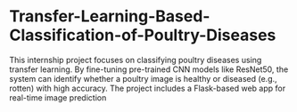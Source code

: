 # Transfer-Learning-Based-Classification-of-Poultry-Diseases
This internship project focuses on classifying poultry diseases using transfer learning. By fine-tuning pre-trained CNN models like ResNet50, the system can identify whether a poultry image is healthy or diseased (e.g., rotten) with high accuracy. The project includes a Flask-based web app for real-time image prediction
